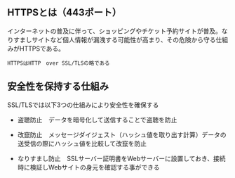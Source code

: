 ## HTTPSとは（443ポート）
インターネットの普及に伴って、ショッピングやチケット予約サイトが普及。なりすましサイトなど個人情報が漏洩する可能性が高まり、その危険から守る仕組みがHTTPSである。

```
HTTPSはHTTP　over SSL/TLSの略である
```
## 安全性を保持する仕組み
SSL/TLSでは以下3つの仕組みにより安全性を確保する

- 盗聴防止　データを暗号化して送信することで盗聴を防止

- 改竄防止　メッセージダイジェスト（ハッシュ値を取り出す計算）データの送受信の際にハッシュ値を比較して改竄を防止

- なりすまし防止　SSLサーバー証明書をWebサーバーに設置しておき、接続時に検証しWebサイトの身元を確認する事ができる